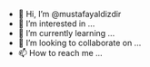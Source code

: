 - 👋 Hi, I’m @mustafayaldizdir
- 👀 I’m interested in ...
- 🌱 I’m currently learning ...
- 💞️ I’m looking to collaborate on ...
- 📫 How to reach me ...

<!---
mustafayaldizdir/mustafayaldizdir is a ✨ special ✨ repository because its `README.md` (this file) appears on your GitHub profile.
You can click the Preview link to take a look at your changes.
--->
